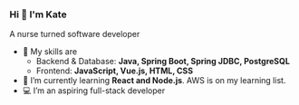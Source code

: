 ### Hi 👋 I'm Kate

A nurse turned software developer

- 🔭 My skills are
    - Backend & Database: **Java, Spring Boot, Spring JDBC, PostgreSQL**
    - Frontend: **JavaScript, Vue.js, HTML, CSS**
- 🌱 I’m currently learning **React and Node.js**. AWS is on my learning list.
- 💻 I’m an aspiring full-stack developer

